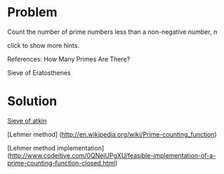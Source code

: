 Problem
===
Count the number of prime numbers less than a non-negative number, n

click to show more hints.

References:
How Many Primes Are There?

Sieve of Eratosthenes


Solution
===
[Sieve of atkin](http://en.wikipedia.org/wiki/Sieve_of_Atkin)

[Lehmer method] (http://en.wikipedia.org/wiki/Prime-counting_function)

[Lehmer method implementation] (http://www.codeitive.com/0QNejUPgXU/feasible-implementation-of-a-prime-counting-function-closed.html)